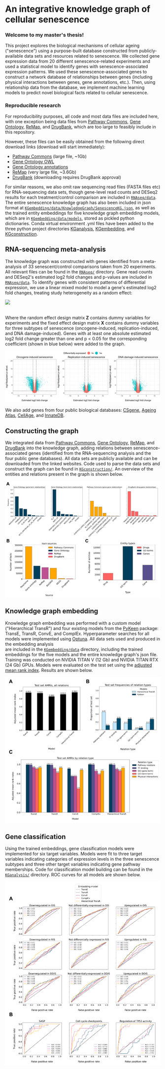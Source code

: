 # An integrative knowledge graph of cellular senescence

### Welcome to my master's thesis! 

This project explores the biological mechanisms of cellular ageing ("senescence")
using a purpose-built database constructed 
from publicly-available data sets and resources related to senescence. 
We collected gene expression data from 20 different senescence-related experiments 
and used a statistical model to identify genes with senescence-associated expression patterns.
We used these senescence-associated genes to construct a network database of relationships 
between genes (including physical interactions between genes, gene annotations, etc.). 
Then, using relationship data from the database, we implement machine learning models to 
predict novel biological facts related to cellular senescence. 

### Reproducible research 

For reproducibility purposes, all code and most data files are included here,
with one exception being data files from [Pathway Commons](https://www.pathwaycommons.org/), 
[Gene Ontology](http://geneontology.org/), [ReMap](https://remap.univ-amu.fr/),
and [DrugBank](https://go.drugbank.com/), which are too large to feasibly include in this repository. 

However, these files can be easily obtained from the following direct download links (download will start immediately): 
- [Pathway Commons](https://www.pathwaycommons.org/archives/PC2/v12/PathwayCommons12.All.hgnc.txt.gz) (large file, ~1Gb)
- [Gene Ontology OWL](http://purl.obolibrary.org/obo/go.owl)
- [Gene Ontology annotations](http://geneontology.org/gene-associations/goa_human.gaf.gz)
- [ReMap](https://remap.univ-amu.fr/storage/remap2020/hg38/MACS2/remap2020_all_macs2_hg38_v1_0.bed.gz) (very large file, ~3.6Gb)
- [DrugBank](https://go.drugbank.com/releases/latest) (downloading requires DrugBank approval)

For similar reasons, we also omit raw sequencing read files (FASTA files etc) for RNA-sequencing data sets, 
though gene-level read counts and DESeq2 results for each treatment/control comparison are included in [`RNAseq/data`](RNAseq/data).
The entire senescence knowledge graph has also been included in json format at
[`KGembedding/data/KnowledgeGraph/SenescenceKG.json`](KGembedding/data/KnowledgeGraph/SenescenceKG.json),
as well as the trained entity embeddings for five knowledge graph embedding models, which are in [`KGembedding/data/models`](KGembedding/data/models), 
stored as pickled python dictionaries. Conda virtual environment .yml files have been added to the three python project directories
[KGanalysis](KGanalysis/envs), [KGembedding](KGembedding/envs), and [KGconstruction](KGconstruction/envs).

## RNA-sequencing meta-analysis

The knowledge graph was constructed with genes identified from a meta-analysis of 33 
senescent/control comparisons taken from 20 experiments. All relevant files
can be found in the [`RNAseq/`](RNAseq) directory. Gene read counts and DESeq2's
estimated log2 fold changes and p-values are included in [`RNAseq/data`](RNAseq/data). 
To identify genes with consistent patterns of differential expression, we use
a linear mixed model to model a gene's estimated log2 fold changes, 
treating study heterogeneity as a random effect:

<img src="https://render.githubusercontent.com/render/math?math=\vec{y}_i = {\bf X}\vec{\beta}_i %2B {\bf Z}\vec{\nu}_i %2B \vec{\epsilon}_i">

\
Where the random effect design matrix **Z** contains dummy variables for experiments
and the fixed effect design matrix **X** contains dummy variables for three subtypes of senescence
(oncogene-induced, replication-induced, and DNA damage-induced). 
Genes with at least one absolute estimated log2 fold change greater than one
and p < 0.05 for the corresponding coefficient (shown in blue below) were added 
to the graph. 

![fig1](figures/fig1b.png)

We also add genes from four public biological databases: [CSgene](http://csgene.bioinfo-minzhao.org/),
[Ageing Atlas](https://ngdc.cncb.ac.cn/aging/index), [CellAge](https://genomics.senescence.info/cells/),
and [InnateDB](https://www.innatedb.com/).

## Constructing the graph

We integrated data from [Pathway Commons](https://www.pathwaycommons.org/), 
[Gene Ontology](http://geneontology.org/), [ReMap](https://remap.univ-amu.fr/),
and [DrugBank](https://go.drugbank.com/) into the knowledge graph, adding relations between
senescence-associated genes (identified from the RNA-sequencing analysis and
the four public gene databases). All data sets are publicly available and can be downloaded from the linked websites. 
Code used to parse the data sets and construct the graph can be found in [`KGconstruction/`](KGconstruction). 
An overview of the entities and relations present in the graph is shown below.

![fig2](figures/fig2.png)

## Knowledge graph embedding

Knowledge graph embedding was performed with a custom model ("Hierarchical TransR") 
and four existing models from the [PyKeen](https://github.com/pykeen/pykeen) package: 
TransE, TransR, ConvE, and ComplEx. Hyperparameter searches for all models were 
implemented using [Optuna](https://github.com/optuna/optuna). 
All data sets used and produced in the embedding analysis  
are included in the [`KGembedding/data`](KGembedding/data) directory, 
including the trained embeddings for the five models and the entire knowledge graph's json file.
Training was conducted on NVIDIA TITAN V (12 Gb) and NVIDIA TITAN RTX (24 Gb) GPUs. 
Models were evaluated on the test set using the [adjusted mean rank index](https://arxiv.org/pdf/2002.06914.pdf).
Results are shown below.

![fig3](figures/fig3.png)

## Gene classification

Using the trained embeddings, gene classification models were implemented for six target variables.
Models were fit to three target variables indicating categories of expression levels in the three 
senescence subtypes and three other target variables indicating gene pathway memberships. 
Code for classification model building can be found in the [`KGanalysis/`](KGanalysis) directory.
ROC curves for all models are shown below.

![fig5](figures/fig5.png)


